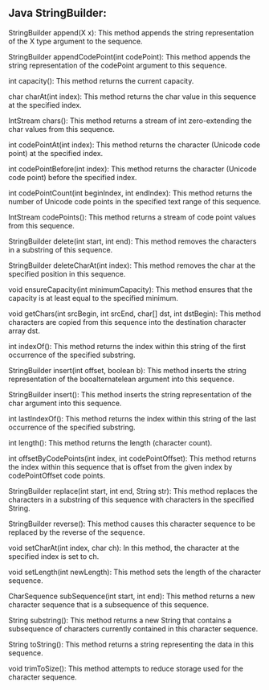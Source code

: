 ## Java StringBuilder:
 
StringBuilder append(X x): This method appends the string representation of the X type argument to the sequence.
 
StringBuilder appendCodePoint(int codePoint): This method appends the string representation of the codePoint argument to this sequence.
 
int capacity(): This method returns the current capacity.
 
char charAt(int index): This method returns the char value in this sequence at the specified index.
 
IntStream chars(): This method returns a stream of int zero-extending the char values from this sequence.
 
int codePointAt(int index): This method returns the character (Unicode code point) at the specified index.
 
int codePointBefore(int index): This method returns the character (Unicode code point) before the specified index.
 
int codePointCount(int beginIndex, int endIndex): This method returns the number of Unicode code points in the specified text range of this sequence.
 
IntStream codePoints(): This method returns a stream of code point values from this sequence.
 
StringBuilder delete(int start, int end): This method removes the characters in a substring of this sequence.
 
StringBuilder deleteCharAt(int index): This method removes the char at the specified position in this sequence.
 
void ensureCapacity(int minimumCapacity): This method ensures that the capacity is at least equal to the specified minimum.
 
void getChars(int srcBegin, int srcEnd, char[] dst, int dstBegin): This method characters are copied from this sequence into the destination character array dst.
 
int indexOf(): This method returns the index within this string of the first occurrence of the specified substring.
 
StringBuilder insert(int offset, boolean b): This method inserts the string representation of the booalternatelean argument into this sequence.
 
StringBuilder insert(): This method inserts the string representation of the char argument into this sequence.
 
int lastIndexOf(): This method returns the index within this string of the last occurrence of the specified substring.
 
int length(): This method returns the length (character count).
 
int offsetByCodePoints(int index, int codePointOffset): This method returns the index within this sequence that is offset from the given index by codePointOffset code points.
 
StringBuilder replace(int start, int end, String str): This method replaces the characters in a substring of this sequence with characters in the specified String.
 
StringBuilder reverse(): This method causes this character sequence to be replaced by the reverse of the sequence.
 
void setCharAt(int index, char ch): In this method, the character at the specified index is set to ch.
 
void setLength(int newLength): This method sets the length of the character sequence.
 
CharSequence subSequence(int start, int end): This method returns a new character sequence that is a subsequence of this sequence.
 
String substring(): This method returns a new String that contains a subsequence of characters currently contained in this character sequence.
 
String toString(): This method returns a string representing the data in this sequence.
 
void trimToSize(): This method attempts to reduce storage used for the character sequence. 